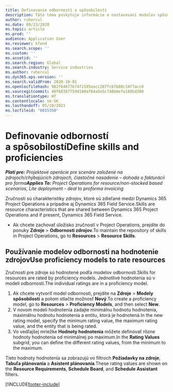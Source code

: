 ```yaml
---
title: Definovanie odborností a spôsobilostí
description: Táto téma poskytuje informácie o nastavovaní modulov spôsobilosti na hodnotenie zdrojov.
author: ruhercul
ms.date: 09/23/2020
ms.topic: article
ms.prod: ''
audience: Application User
ms.reviewer: kfend
ms.search.scope: ''
ms.custom: ''
ms.assetid: ''
ms.search.region: Global
ms.search.industry: Service industries
ms.author: ruhercul
ms.dyn365.ops.version: ''
ms.search.validFrom: 2020-10-01
ms.openlocfilehash: 982f64677b74f2195eacc287fc07b80c34f7acc0
ms.sourcegitcommit: 40f68387f594180af64a5e5c748b6efa188bd300
ms.translationtype: HT
ms.contentlocale: sk-SK
ms.lasthandoff: 05/10/2021
ms.locfileid: "6015350"
---
```

# <a name="define-skills-and-proficiencies"></a><span data-ttu-id="05b62-103">Definovanie odborností a spôsobilostí</span><span class="sxs-lookup"><span data-stu-id="05b62-103">Define skills and proficiencies</span></span>

<span data-ttu-id="05b62-104">_**Platí pre:** Projektové operácie pre scenáre založené na zdrojoch/chýbajúcich zdrojoch, čiastočné nasadenie – dohoda o fakturácii pro forma_</span><span class="sxs-lookup"><span data-stu-id="05b62-104">_**Applies To:** Project Operations for resource/non-stocked based scenarios, Lite deployment - deal to proforma invoicing_</span></span>

<span data-ttu-id="05b62-105">Zručnosti sú charakteristiky zdrojov, ktoré sú zdieľané medzi Dynamics 365 Project Operations a prípadne aj Dynamics 365 Field Service.</span><span class="sxs-lookup"><span data-stu-id="05b62-105">Skills are resource characteristics that are shared between Dynamics 365 Project Operations and if present, Dynamics 365 Field Service.</span></span> 

- <span data-ttu-id="05b62-106">Ak chcete zachovať úložisko zručností v Project Operations, prejdite do ponuky **Zdroje** \> **Odbornosti zdrojov**.</span><span class="sxs-lookup"><span data-stu-id="05b62-106">To maintain the repository of skills in Project Operations, go to **Resources** \> **Resource Skills**.</span></span> 

## <a name="use-proficiency-models-to-rate-resources"></a><span data-ttu-id="05b62-107">Používanie modelov odbornosti na hodnotenie zdrojov</span><span class="sxs-lookup"><span data-stu-id="05b62-107">Use proficiency models to rate resources</span></span>

<span data-ttu-id="05b62-108">Zručnosti pre zdroje sú hodnotené podľa modelov odbornosti.</span><span class="sxs-lookup"><span data-stu-id="05b62-108">Skills for resources are rated by proficiency models.</span></span> <span data-ttu-id="05b62-109">Jednotlivé hodnotenia sú v modeli odbornosti.</span><span class="sxs-lookup"><span data-stu-id="05b62-109">The individual ratings are in a proficiency model.</span></span> 

1. <span data-ttu-id="05b62-110">Ak chcete vytvoriť model odbornosti, prejdite na **Zdroje** \> **Modely spôsobilosti** a potom stlačte možnosť **Nový**.</span><span class="sxs-lookup"><span data-stu-id="05b62-110">To create a proficiency model, go to **Resources** \> **Proficiency Models**, and then select **New**.</span></span>
2. <span data-ttu-id="05b62-111">V novom modeli hodnotenia zadajte minimálnu hodnotu hodnotenia, maximálnu hodnotu hodnotenia a entitu, ktorá je hodnotená.</span><span class="sxs-lookup"><span data-stu-id="05b62-111">In the new rating model, specify the minimum rating value, the maximum rating value, and the entity that is being rated.</span></span>
3. <span data-ttu-id="05b62-112">Vo vedľajšej mriežke **Hodnoty hodnotenia** môžete definovať rôzne hodnoty hodnotenia od minimálnej po maximum.</span><span class="sxs-lookup"><span data-stu-id="05b62-112">In the **Rating Values** subgrid, you can define the different rating values, from the minimum to the maximum.</span></span>


<span data-ttu-id="05b62-113">Tieto hodnoty hodnotenia sa zobrazujú vo filtroch **Požiadavky na zdroje**, **Tabuľa plánovania** a **Asistent plánovania**.</span><span class="sxs-lookup"><span data-stu-id="05b62-113">These rating values are shown on the **Resource Requirements**, **Schedule Board**, and **Schedule Assistant** filters.</span></span>


[!INCLUDE[footer-include](../includes/footer-banner.md)]